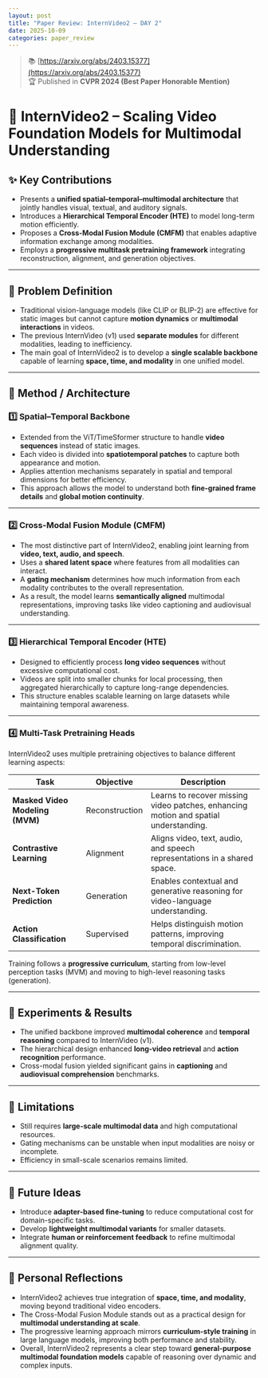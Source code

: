 ```yaml
---
layout: post  
title: "Paper Review: InternVideo2 – DAY 2"  
date: 2025-10-09  
categories: paper_review  
---
```


> 📚 [https://arxiv.org/abs/2403.15377](https://arxiv.org/abs/2403.15377)  
> 🏆 Published in **CVPR 2024 (Best Paper Honorable Mention)**  

# 📄 InternVideo2 – Scaling Video Foundation Models for Multimodal Understanding  

## ✨ Key Contributions  
- Presents a **unified spatial–temporal–multimodal architecture** that jointly handles visual, textual, and auditory signals.  
- Introduces a **Hierarchical Temporal Encoder (HTE)** to model long-term motion efficiently.  
- Proposes a **Cross-Modal Fusion Module (CMFM)** that enables adaptive information exchange among modalities.  
- Employs a **progressive multitask pretraining framework** integrating reconstruction, alignment, and generation objectives.  

---

## 🎯 Problem Definition  
- Traditional vision-language models (like CLIP or BLIP-2) are effective for static images but cannot capture **motion dynamics** or **multimodal interactions** in videos.  
- The previous InternVideo (v1) used **separate modules** for different modalities, leading to inefficiency.  
- The main goal of InternVideo2 is to develop a **single scalable backbone** capable of learning **space, time, and modality** in one unified model.  

---

## 🧠 Method / Architecture  

### 1️⃣ Spatial–Temporal Backbone  
- Extended from the ViT/TimeSformer structure to handle **video sequences** instead of static images.  
- Each video is divided into **spatiotemporal patches** to capture both appearance and motion.  
- Applies attention mechanisms separately in spatial and temporal dimensions for better efficiency.  
- This approach allows the model to understand both **fine-grained frame details** and **global motion continuity**.  

---

### 2️⃣ Cross-Modal Fusion Module (CMFM)  
- The most distinctive part of InternVideo2, enabling joint learning from **video, text, audio, and speech**.  
- Uses a **shared latent space** where features from all modalities can interact.  
- A **gating mechanism** determines how much information from each modality contributes to the overall representation.  
- As a result, the model learns **semantically aligned** multimodal representations, improving tasks like video captioning and audiovisual understanding.  

---

### 3️⃣ Hierarchical Temporal Encoder (HTE)  
- Designed to efficiently process **long video sequences** without excessive computational cost.  
- Videos are split into smaller chunks for local processing, then aggregated hierarchically to capture long-range dependencies.  
- This structure enables scalable learning on large datasets while maintaining temporal awareness.  

---

### 4️⃣ Multi-Task Pretraining Heads  
InternVideo2 uses multiple pretraining objectives to balance different learning aspects:  

| Task | Objective | Description |
|------|------------|-------------|
| **Masked Video Modeling (MVM)** | Reconstruction | Learns to recover missing video patches, enhancing motion and spatial understanding. |
| **Contrastive Learning** | Alignment | Aligns video, text, audio, and speech representations in a shared space. |
| **Next-Token Prediction** | Generation | Enables contextual and generative reasoning for video-language understanding. |
| **Action Classification** | Supervised | Helps distinguish motion patterns, improving temporal discrimination. |

Training follows a **progressive curriculum**, starting from low-level perception tasks (MVM) and moving to high-level reasoning tasks (generation).  

---

## 🧪 Experiments & Results  
- The unified backbone improved **multimodal coherence** and **temporal reasoning** compared to InternVideo (v1).  
- The hierarchical design enhanced **long-video retrieval** and **action recognition** performance.  
- Cross-modal fusion yielded significant gains in **captioning** and **audiovisual comprehension** benchmarks.  

---

## 🚫 Limitations  
- Still requires **large-scale multimodal data** and high computational resources.  
- Gating mechanisms can be unstable when input modalities are noisy or incomplete.  
- Efficiency in small-scale scenarios remains limited.  

---

## 🔭 Future Ideas  
- Introduce **adapter-based fine-tuning** to reduce computational cost for domain-specific tasks.  
- Develop **lightweight multimodal variants** for smaller datasets.  
- Integrate **human or reinforcement feedback** to refine multimodal alignment quality.  

---

## 🔁 Personal Reflections  
- InternVideo2 achieves true integration of **space, time, and modality**, moving beyond traditional video encoders.  
- The Cross-Modal Fusion Module stands out as a practical design for **multimodal understanding at scale**.  
- The progressive learning approach mirrors **curriculum-style training** in large language models, improving both performance and stability.  
- Overall, InternVideo2 represents a clear step toward **general-purpose multimodal foundation models** capable of reasoning over dynamic and complex inputs.  
